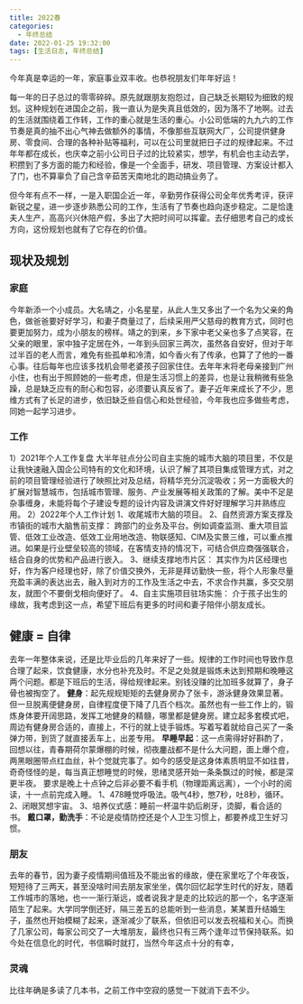```yaml
---
title: 2022春
categories:
  - 年终总结
date: 2022-01-25 19:32:00
tags: [生活日志, 年终总结]
---
```


今年真是幸运的一年，家庭事业双丰收。也恭祝朋友们年年好运！

每一年的日子总过的零零碎碎。原先就跟朋友抱怨过，自己缺乏长期较为细致的规划。这种规划在进国企之前，我一直认为是失真且低效的，因为落不了地啊。过去的生活就围绕着工作转，工作的重心就是生活的重心。小公司低端的九九六的工作节奏是真的抽不出心气神去做额外的事情，不像那些互联网大厂，公司提供健身房、零食间、合理的各种补贴等福利，可以在公司里就把日子过的规律起来。不过年年都在成长，也庆幸之前小公司日子过的比较紧实，想学，有机会也主动去学，积攒到了多方面的能力和经验，像是一个全面手，研发、项目管理、方案设计都入了门，也不算辜负了自己含辛茹苦天南地北的跑动搞业务了。

但今年有点不一样，一是入职国企近一年，辛勤劳作获得公司全年优秀考评，获评新锐之星，进一步逐步熟悉公司的工作，生活有了节奏也趋向逐步稳定。二是恰逢夫人生产，高高兴兴休陪产假，多出了大把时间可以挥霍。去仔细思考自己的成长方向，这份规划也就有了它存在的价值。

## 现状及规划
### 家庭
今年新添一个小成员。大名靖之，小名星星，从此人生又多出了一个名为父亲的角色，做爸爸要好好学习，和妻子商量过了，后续采用严父慈母的教育方式，同时也要更加努力，成为小朋友的榜样。靖之的到来，乡下家中老父亲也多了点笑容，在父亲的眼里，家中独子定居在外，一年到头回家三两次，虽然各自安好，但对于年过半百的老人而言，难免有些孤单和冷清，如今香火有了传承，也算了了他的一番心事。往后每年也应该多找机会带老婆孩子回家住住。去年年末将老母亲接到广州小住，也有出于照顾她的一些考虑，但是生活习惯上的差异，也是让我稍微有些急躁，总是缺乏应有的耐心和包容，必须要认真反省了。妻子近年来成长了不少，思维方式有了长足的进步，依旧缺乏些自信心和处世经验，今年我也应多做些考虑，同她一起学习进步。

### 工作
1）2021年个人工作复盘
大半年驻点分公司自主实施的城市大脑的项目里，不仅是让我快速融入国企公司特有的文化和环境，认识了解了其项目集成管理方式，对之前的项目管理经验进行了映照比对及总结，将精华充分沉淀吸收；另一方面极大的扩展对智慧城市，包括城市管理、服务、产业发展等相关政策的了解。美中不足是杂事缠身，未能将每个子建设专题的设计内容及讲演文件好好理解学习并熟练应用。
2）2022年个人工作计划
1、收尾城市大脑的项目。
2、自然资源方案支撑及市镇街的城市大脑售前支撑：
跨部门的业务及平台。例如调查监测、重大项目监管、低效工业改造、低效工业用地改造、物联感知、CIM及实景三维，可以重点推进。如果是行业壁垒较高的领域，在客情支持的情况下，可结合供应商强强联合，结合自身的优势和产品进行嵌入。
3、继续支撑地市片区：
其实作为片区经理也好，作为客户经理也好，除了价值交换外，无非是拜访勤快一些，将个人形象尽量充盈丰满的表达出去，融入到对方的工作及生活之中去，不求合作共赢，多交交朋友，就图个不要倒戈相向便好了。
4、自主实施项目驻场实施：
介于孩子出生的缘故，我考虑到这一点，希望下班后有更多的时间和妻子陪伴小朋友成长。

## 健康 = 自律
去年一年整体来说，还是比毕业后的几年来好了一些。规律的工作时间也导致作息合理了起来，饮食健康，水分也补充及时。不足之处就是锻炼未达到预期和晚睡这两个问题。都是下班后的生活，得给规律起来。别钱没赚的比加班多就算了，身子骨也被掏空了。
**健身**：起先规规矩矩的去健身房办了张卡，游泳健身效果显著。但一旦脱离便健身房，自律程度便下降了几百个档次。虽然也有一些工作上的，锻炼身体要开阔思路，发挥工地健身的精髓，哪里都是健身房。建立起多套模式吧，周边有健身房合适的，直接上，不行的就上徒手锻炼。写着写着就给自己买了一条弹力带，到货了就直接丢车上，出差专用。
**早睡早起**：这一点需得好好斟酌了，回想以往，青春期荷尔蒙爆棚的时候，彻夜鏖战都不是什么大问题，面上爆个痘，两黑眼圈带点红血丝，补个觉就完事了。如今的感受是这身体素质明显不如往昔，奇奇怪怪的是，每当真正想睡觉的时候，思绪灵感开始一条条飘过的时候，都是深更半夜。
要求是晚上十点钟之后非必要不看手机（物理距离远离），一个小时的阅读，十一点前完成入睡。
1、478睡觉呼吸法。吸气4秒，憋7秒，吐8秒，循环。
2、闭眼冥想宇宙。
3、培养仪式感：睡前一杯温牛奶后刷牙，烫脚，看合适的书。
**戴口罩，勤洗手**：不论是疫情防控还是个人卫生习惯上，都要养成卫生好习惯。


### 朋友
去年的春节，因为妻子疫情期间值班及不能出省的缘故，便在家里吃了个年夜饭，短短待了三两天，甚至没啥时间去朋友家坐坐，偶尔回忆起学生时代的好友，随着工作城市的落地，也一一渐行渐远，或者说我才是走的比较远的那一个，名字逐渐陌生了起来。大学同学倒还好，隔三差五的总能听到一些消息，某某晋升结婚生子，虽然也开始模糊了起来，逐渐减少了联系，但依旧可以发去祝福和关心。而换了几家公司，每家公司交了一大堆朋友，最终也只有三两个逢年过节保持联系。如今处在信息化的时代，书信瞬时就打，当然今年这点十分的有幸，
### 灵魂
比往年确是多读了几本书，之前工作中空寂的感觉一下就消下去不少。